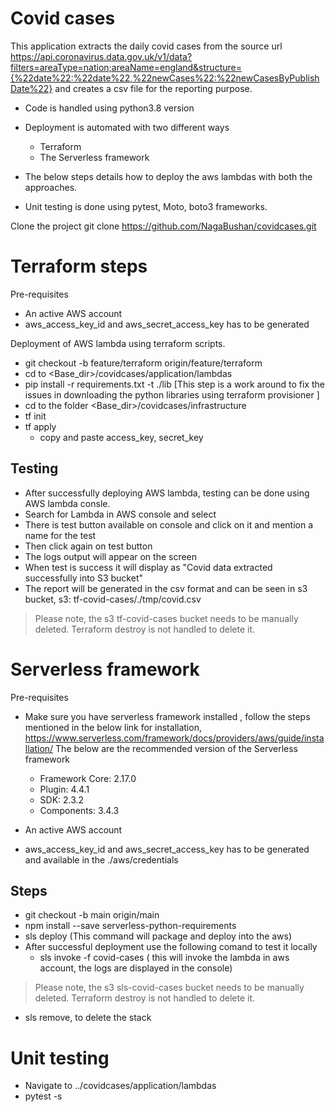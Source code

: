 # Covid cases

This application extracts the daily covid cases from the source url https://api.coronavirus.data.gov.uk/v1/data?filters=areaType=nation;areaName=england&structure={%22date%22:%22date%22,%22newCases%22:%22newCasesByPublishDate%22} and creates a csv file for the reporting purpose.

- Code is handled using python3.8 version
- Deployment is automated with two different ways
  - Terraform
  - The Serverless framework

- The below steps details how to deploy the aws lambdas with both the approaches.

- Unit testing is done using pytest, Moto, boto3 frameworks.

Clone the project
git clone https://github.com/NagaBushan/covidcases.git

# Terraform steps
Pre-requisites
- An active AWS account
- aws_access_key_id and aws_secret_access_key has to be generated

Deployment of AWS lambda using terraform scripts.

- git checkout -b feature/terraform origin/feature/terraform
- cd to <Base_dir>/covidcases/application/lambdas
-  pip install -r requirements.txt -t ./lib [This step is a work around to fix the issues in downloading the python libraries using terraform provisioner ]
- cd to the folder <Base_dir>/covidcases/infrastructure
- tf init
- tf apply
	- copy and paste access_key, secret_key

Testing
-
- After successfully deploying AWS lambda, testing can be done using AWS lambda consle.
- Search for Lambda in AWS console and select
- There is test button available on console and click on it and mention a name for the test
- Then click again on test button
- The logs output will appear on the screen
- When test is success it will display as "Covid data extracted successfully into S3 bucket"
- The report will be generated in the csv format and can be seen in s3 bucket, s3: tf-covid-cases/./tmp/covid.csv

>Please note, the s3 tf-covid-cases bucket needs to be manually deleted. Terraform destroy is not handled to delete it.


# Serverless framework

Pre-requisites
- Make sure you have serverless framework installed , follow the steps mentioned in the below link for installation, https://www.serverless.com/framework/docs/providers/aws/guide/installation/
	The below are the recommended version of the Serverless framework
	- Framework Core: 2.17.0
	- Plugin: 4.4.1
	- SDK: 2.3.2
	- Components: 3.4.3
	
-  An active AWS account
- aws_access_key_id and aws_secret_access_key has to be generated and available in the ./aws/credentials

Steps
-
- git checkout -b main origin/main
- npm install --save serverless-python-requirements
- sls deploy (This command will package and deploy into the aws)
- After successful deployment use the following comand to test it locally
	- sls invoke -f covid-cases ( this will invoke the lambda in aws account, the logs are displayed in the console)
>Please note, the s3 sls-covid-cases bucket needs to be manually deleted. Terraform destroy is not handled to delete it.

- sls remove, to delete the stack

# Unit testing
- Navigate to ../covidcases/application/lambdas
- pytest -s
